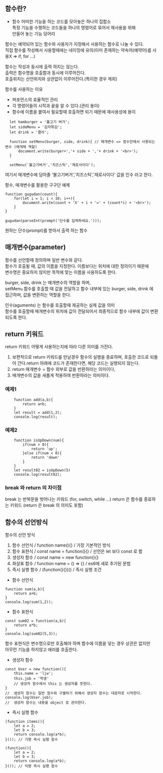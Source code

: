## 함수란?
- 함수
어떠한 기능을 하는 코드를 모아놓은 하나의 집합소  
특정 기능을 수행하는 코드들을 하나의 명령어로 묶어서 재사용을 위해  
만들어 놓는 기능 덩어리  

함수는 예약되어 있는 함수와 사용자가 지정해서 사용하는 함수로 나눌 수 있다.  
직접 함수를 작성해서 사용할때에는 네이밍에 유의(이미 존재하는 약속어(예약어)를 사용X => if, for ...)  

함수는 작성과 동시에 출력 하지는 않는다.  
출력은 함수명을 호출함과 동시에 이루어진다.  
호출위치는 선언위치와 상관없이 이루어진다.(특이한 경우 제외)  

함수를 사용하는 이유 
- 퍼포먼스의 효율적인 관리  
- 각 명령어들의 시작과 끝을 알 수 있다.(관리 용이)
- 함수에 이름을 붙여서 필요할때 호출하면 되기 때문에 재사용성에 용이

```
  let hamburger = '불고기 버거';
  let sideMenu = '감자튀김';
  let drink = '콜라';

  function setMenu(burger, side, drink){ // 매개변수 => 함수안에서 사용되는 변수 (매개체 역할)
      document.write(burger+','+ side + ','+ drink + '<br>');
  }

  setMenu('불고기버거','치즈스틱','제로사이다'); 
```
여기서 매개변수에 담아줄 '불고기버거','치즈스틱','제로사이다' 값을 인수 라고 한다.

함수, 매개변수를 활용한 구구단 예제
```
function gugudan(count){
    for(let i = 1; i < 10; i++){
        document.write(count + 'X' + i + '=' + (count*i) + '<br>');
    }           
}

gugudan(parseInt(prompt('단수를 입력하세요.')));
```
원하는 단수(prompt)를 받아서 출력 하는 함수

## 매개변수(parameter)
함수를 선언할때 정의하며 일반 변수와 같다.  
함수가 호출될 때, 값의 이름을 지정한다. 이름보다는 위치에 대한 정의이기 때문에  
변수명은 중요하지 않지만 목적에 맞는 이름을 사용하도록 한다.  

burger, side, drink 는 매개변수의 역할을 하며,   
setMenu 함수를 호출할 때 값을 전달하고 함수 내부에 있는 burger, side, drink 에  
접근하며, 값을 변환하는 역할을 한다.   

인수(aguments) 는 함수를 호출할때 제공하는 실제 값을 의미  
함수를 호출할때 매개변수의 위치에 값이 전달되어서 최종적으로 함수 내부에 값이 변환되도록 한다.  

## return 키워드
return 키워드
어떻게 사용하는지에 따라 다른 의미를 가진다.
1. 보편적으로 return 키워드를 만날경우 함수의 실행을 종료하며, 호출한 코드로 되돌아 간다.return 아래에 코드가 존재한다면, 해당 코드는 실행되지 않는다.
2. return 매개변수 = 함수 외부로 값을 반환하라는 의미이다,
3. 매개변수의 값을 새롭게 적용하여 반환하라는 의미이다.

### 예제1
```
    function add(a,b){
        return a+b;
    }
    let result = add(1,2);
    console.log(result);
```
### 예제2
```
    function isUpDown(num){
        if(num > 0){
            return 'up';
        }else if(num < 0){
            return 'down'
        }
    }
    let result02 = isUpDown(5)
    console.log(result02);
```
### break 와 return 의 차이점
break 는 반복문을 벗어나는 키워드 (for, switch, while ...)
return 은 함수를 종료하는 키워드 (return 은 break 의 의미도 포함)


## 함수의 선언방식
함수의 선언 방식
1. 함수 선언식 / function name(){} / 가장 기본적인 방식
2. 함수 표현식 / const name = function(){} / 선언은 let 보다 const 로 함
3. 생성자 함수 / const name = new function(){} 
4. 화살표 함수 / function name = () => {} / es6에 새로 추가된  문법
5. 즉시 실행 함수 / (function(){})() / 즉시 실행 조건


- 함수 선언식
```
function sum(a,b){
    return a+b;
} 
console.log(sum(1,2));
```
        
- 함수 표현식
```
const sum02 = function(a,b){
    return a*b;
}
console.log(sum02(5,3));
```
함수 표현식은 변수명으로만 호출해야 하며 함수에 이름을 넣는 경우 상관은 없지만  
아무런 기능을 하지않고 에러를 호출한다.  
  
- 생성자 함수
```
const User = new function(){
    this.name = 'ljw';
    this.job = '학생'
    // 생성자 함수에서 this 는 생성자를 뜻한다.
}
//  생성자 함수는 일반 함수와 구별하기 위해서 생성자 함수는 대문자로 시작한다.
console.log(User.job);
//  생성자 함수는 내용을 object 로 관리한다.
```

- 즉시 실행 함수
```
(function items(){
    let a = 2;
    let b = 3;
    return console.log(a*b);
}()); // 기명 즉시 실행 함수

(function(){
    let a = 2;
    let b = 3;
    return console.log(a*b);
}()); // 익명 즉시 실행 함수
```



